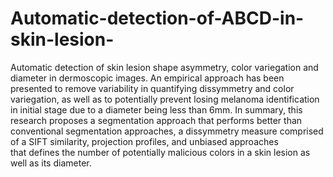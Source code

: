 # Automatic-detection-of-ABCD-in-skin-lesion-
Automatic detection of skin lesion shape asymmetry, color variegation and diameter in dermoscopic images.
An empirical approach has been presented to remove variability in quantifying dissymmetry and color variegation, as well as to potentially prevent losing melanoma identification in initial stage due to a diameter being less than 6mm. In summary, this research proposes a segmentation approach that performs better than conventional segmentation approaches, a dissymmetry measure comprised of a SIFT similarity, projection profiles, and unbiased approaches that defines the number of potentially malicious colors in a skin lesion as well as its diameter.
